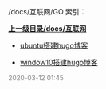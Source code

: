/docs/互联网/GO 索引：


**[上一级目录/docs/互联网](/docs/互联网/index.md)**

- [ubuntu搭建hugo博客](/docs/互联网/GO/ubuntu搭建hugo博客.md)

- [window10搭建hugo博客](/docs/互联网/GO/window10搭建hugo博客.md)


<font size=2 color='grey'> 2020-03-12 01:45 </font>